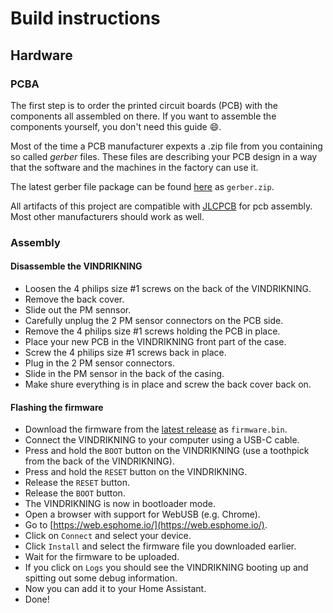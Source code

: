# Build instructions

## Hardware

### PCBA

The first step is to order the printed circuit boards (PCB) with the components all assembled on there. If you want to assemble the components yourself, you don't need this guide :smile:.

Most of the time a PCB manufacturer expexts a .zip file from you containing so called *gerber* files. These files are describing your PCB design in a way that the software and the machines in the factory can use it.

The latest gerber file package can be found [here](https://github.com/ruben-iteng/vindrikning-esp32-c3/releases/latest) as `gerber.zip`.

All artifacts of this project are compatible with [JLCPCB](https://jlcpcb.com/) for pcb assembly. Most other manufacturers should work as well.

### Assembly

#### Disassemble the VINDRIKNING

- Loosen the 4 philips size #1 screws on the back of the VINDRIKNING.
- Remove the back cover.
- Slide out the PM sennsor.
- Carefully unplug the 2 PM sensor connectors on the PCB side.
- Remove the 4 philips size #1 screws holding the PCB in place.
- Place your new PCB in the VINDRIKNING front part of the case.
- Screw the 4 philips size #1 screws back in place.
- Plug in the 2 PM sensor connectors.
- Slide in the PM sensor in the back of the casing.
- Make shure everything is in place and screw the back cover back on.

#### Flashing the firmware

- Download the firmware from the [latest release](https://github.com/ruben-iteng/vindrikning-esp32-c3/releases/latest) as `firmware.bin`.
- Connect the VINDRIKNING to your computer using a USB-C cable.
- Press and hold the `BOOT` button on the VINDRIKNING (use a toothpick from the back of the VINDRIKNING).
- Press and hold the `RESET` button on the VINDRIKNING.
- Release the `RESET` button.
- Release the `BOOT` button.
- The VINDRIKNING is now in bootloader mode.
- Open a browser with support for WebUSB (e.g. Chrome).
- Go to [https://web.esphome.io/](https://web.esphome.io/).
- Click on `Connect` and select your device.
- Click `Install` and select the firmware file you downloaded earlier.
- Wait for the firmware to be uploaded.
- If you click on `Logs` you should see the VINDRIKNING booting up and spitting out some debug information.
- Now you can add it to your Home Assistant.
- Done!
